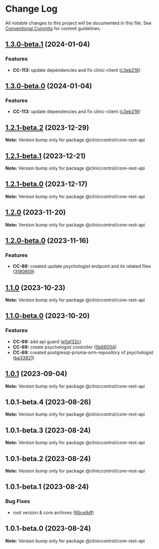 # Change Log

All notable changes to this project will be documented in this file.
See [Conventional Commits](https://conventionalcommits.org) for commit guidelines.

## [1.3.0-beta.1](https://github.com/ItaloRAmaral/cliniccontrol/compare/@cliniccontrol/core-rest-api@1.2.1-beta.2...@cliniccontrol/core-rest-api@1.3.0-beta.1) (2024-01-04)

### Features

- **CC-113:** update dependencies and fix clinic-client ([c3eb216](https://github.com/ItaloRAmaral/cliniccontrol/commit/c3eb216c1f2bd3673ab08e3346690334fba7da3e))

## [1.3.0-beta.0](https://github.com/ItaloRAmaral/cliniccontrol/compare/@cliniccontrol/core-rest-api@1.2.1-beta.2...@cliniccontrol/core-rest-api@1.3.0-beta.0) (2024-01-04)

### Features

- **CC-113:** update dependencies and fix clinic-client ([c3eb216](https://github.com/ItaloRAmaral/cliniccontrol/commit/c3eb216c1f2bd3673ab08e3346690334fba7da3e))

## [1.2.1-beta.2](https://github.com/ItaloRAmaral/cliniccontrol/compare/@cliniccontrol/core-rest-api@1.2.1-beta.1...@cliniccontrol/core-rest-api@1.2.1-beta.2) (2023-12-29)

**Note:** Version bump only for package @cliniccontrol/core-rest-api

## [1.2.1-beta.1](https://github.com/ItaloRAmaral/cliniccontrol/compare/@cliniccontrol/core-rest-api@1.2.1-beta.0...@cliniccontrol/core-rest-api@1.2.1-beta.1) (2023-12-21)

**Note:** Version bump only for package @cliniccontrol/core-rest-api

## [1.2.1-beta.0](https://github.com/ItaloRAmaral/cliniccontrol/compare/@cliniccontrol/core-rest-api@1.2.0...@cliniccontrol/core-rest-api@1.2.1-beta.0) (2023-12-17)

**Note:** Version bump only for package @cliniccontrol/core-rest-api

## [1.2.0](https://github.com/ItaloRAmaral/cliniccontrol/compare/@cliniccontrol/core-rest-api@1.2.0-beta.0...@cliniccontrol/core-rest-api@1.2.0) (2023-11-20)

**Note:** Version bump only for package @cliniccontrol/core-rest-api

## [1.2.0-beta.0](https://github.com/ItaloRAmaral/cliniccontrol/compare/@cliniccontrol/core-rest-api@1.1.0...@cliniccontrol/core-rest-api@1.2.0-beta.0) (2023-11-16)

### Features

- **CC-86:** created update psychologist endpoint and its related files ([3180809](https://github.com/ItaloRAmaral/cliniccontrol/commit/318080996c072843398e43ba5adb2d57e76f185f))

## [1.1.0](https://github.com/ItaloRAmaral/cliniccontrol/compare/@cliniccontrol/core-rest-api@1.1.0-beta.0...@cliniccontrol/core-rest-api@1.1.0) (2023-10-23)

**Note:** Version bump only for package @cliniccontrol/core-rest-api

## [1.1.0-beta.0](https://github.com/ItaloRAmaral/cliniccontrol/compare/@cliniccontrol/core-rest-api@1.0.1...@cliniccontrol/core-rest-api@1.1.0-beta.0) (2023-10-20)

### Features

- **CC-69:** add api guard ([e0af32c](https://github.com/ItaloRAmaral/cliniccontrol/commit/e0af32c2e4b875cff4f51d579686a2a7a953419a))
- **CC-69:** create psychologist controller ([5b66004](https://github.com/ItaloRAmaral/cliniccontrol/commit/5b66004c8b42e6b3ee4a9373232ce74d37a4ba4c))
- **CC-69:** created postgresql-prisma-orm-repository of psychologist ([ba33821](https://github.com/ItaloRAmaral/cliniccontrol/commit/ba33821a51d908b084de62d70a3f0c90ac48dffc))

## [1.0.1](https://github.com/ItaloRAmaral/cliniccontrol/compare/@cliniccontrol/core-rest-api@1.0.1-beta.4...@cliniccontrol/core-rest-api@1.0.1) (2023-09-04)

**Note:** Version bump only for package @cliniccontrol/core-rest-api

## 1.0.1-beta.4 (2023-08-26)

**Note:** Version bump only for package @cliniccontrol/core-rest-api

## 1.0.1-beta.3 (2023-08-24)

**Note:** Version bump only for package @cliniccontrol/core-rest-api

## 1.0.1-beta.2 (2023-08-24)

**Note:** Version bump only for package @cliniccontrol/core-rest-api

## 1.0.1-beta.1 (2023-08-24)

### Bug Fixes

- root version & core archives ([95ce8df](https://github.com/ItaloRAmaral/cliniccontrol/commit/95ce8df59c50c20cec708207075cb638c562c75e))

## 1.0.1-beta.0 (2023-08-24)

**Note:** Version bump only for package @cliniccontrol/core-rest-api
